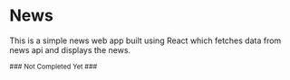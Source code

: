 # News
This is a simple news web app built using React which fetches data from news api and displays the news.

<sub> ### Not Completed Yet ### </sub>